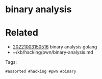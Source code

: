 # binary analysis

# Related

- [20221003150516](/zet/20221003150516/README.md) binary analysis golang
- ~/kb/hacking/pwn/binary-analysis.md

Tags:

    #assorted #hacking #pwn #binary
